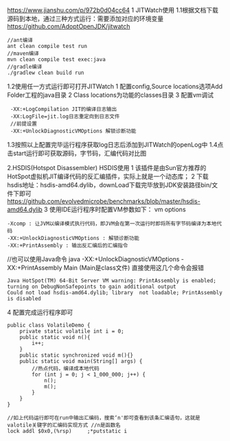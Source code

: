 
https://www.jianshu.com/p/972b0d04cc64
1 JITWatch使用
1.1根据文档下载源码到本地，通过三种方式运行：需要添加对应的环境变量
https://github.com/AdoptOpenJDK/jitwatch
```
//ant编译
ant clean compile test run
//maven编译
mvn clean compile test exec:java
//gradle编译
./gradlew clean build run
```
1.2使用任一方式运行即可打开JITWatch
 1 配置config,Source locations选项Add Folder工程的java目录
 2 Class locations为功能的classes目录
 3 配置vm调试
```
 -XX:+LogCompilation JIT的编译日志输出
 -XX:LogFile=jit.log日志重定向到日志文件
 //前提设置
 -XX:+UnlockDiagnosticVMOptions 解锁诊断功能
```
1.3按照以上配置完毕运行程序获取log日志后添加到JITWatch的openLog中
1.4点击start运行即可获取源码，字节码，汇编代码对比图



2.HSDIS(Hotspot Disassembler)
HSDIS使用
1 该插件是由Sun官方推荐的HotSpot虚拟机JIT编译代码的反汇编插件，实际上就是一个动态库；
2 下载hsdis地址：hsdis-amd64.dylib，downLoad下载完毕放到JDK安装路径bin/文件下即可
https://github.com/evolvedmicrobe/benchmarks/blob/master/hsdis-amd64.dylib
3 使用IDE运行程序时配置VM参数如下：  vm options
```
-Xcomp : 让JVM以编译模式执行代码，即JVM会在第一次运行时即将所有字节码编译为本地代码
-XX:+UnlockDiagnosticVMOptions : 解锁诊断功能
-XX:+PrintAssembly : 输出反汇编后的汇编指令
```
//也可以使用Java命令  java -XX:+UnlockDiagnosticVMOptions -XX:+PrintAssembly Main (Main是class文件)
直接使用这几个命令会报错
```
Java HotSpot(TM) 64-Bit Server VM warning: PrintAssembly is enabled; turning on DebugNonSafepoints to gain additional output 
Could not load hsdis-amd64.dylib; library  not loadable; PrintAssembly is disabled
```
4 配置完成运行程序即可
```
public class VolatileDemo {
    private static volatile int i = 0;
    public static void n(){
        i++;
    }
    public static synchronized void m(){}
    public static void main(String[] args) {
        //热点代码，编译成本地代码
        for (int j = 0; j < 1_000_000; j++) {
            n();
            m();
        }
    }
}

//如上代码运行即可在run中输出汇编码，搜索‘n'即可查看到该条汇编语句，这就是valotile关键字的汇编码实现方式 //n是函数名
lock addl $0x0,(%rsp)     ;*putstatic i
```